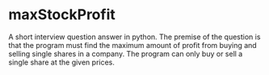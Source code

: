 # maxStockProfit
A short interview question answer in python. The premise of the question is that the program must find the maximum amount of profit from buying and selling single shares in a company. The program can only buy or sell a single share at the given prices.
